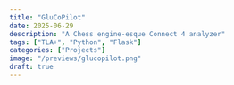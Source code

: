 ```yaml
---
title: "GluCoPilot"
date: 2025-06-29
description: "A Chess engine-esque Connect 4 analyzer"
tags: ["TLA+", "Python", "Flask"]
categories: ["Projects"]
image: "/previews/glucopilot.png"
draft: true
---
```




